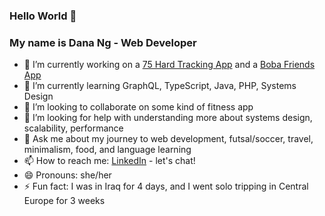 ### Hello World 👋

### My name is Dana Ng - Web Developer

- 🔭 I’m currently working on a [75 Hard Tracking App](https://gallant-hawking-256e81.netlify.app/) and a [Boba Friends App](https://infallible-minsky-364aa6.netlify.app/)
- 🌱 I’m currently learning GraphQL, TypeScript, Java, PHP, Systems Design 
- 👯 I’m looking to collaborate on some kind of fitness app
- 🤔 I’m looking for help with understanding more about systems design, scalability, performance
- 💬 Ask me about my journey to web development, futsal/soccer, travel, minimalism, food, and language learning
- 📫 How to reach me: [LinkedIn](https://www.linkedin.com/in/danafng/) - let's chat!
- 😄 Pronouns: she/her
- ⚡ Fun fact: I was in Iraq for 4 days, and I went solo tripping in Central Europe for 3 weeks
